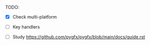 
TODO:

  - [X] Check multi-platform

  - [ ] Key handlers

  - [ ] Study <https://github.com/pygfx/pygfx/blob/main/docs/guide.rst>
